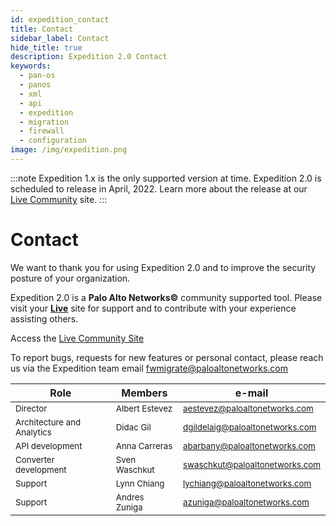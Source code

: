 ```yaml
---
id: expedition_contact
title: Contact
sidebar_label: Contact
hide_title: true
description: Expedition 2.0 Contact
keywords:
  - pan-os
  - panos
  - xml
  - api
  - expedition
  - migration
  - firewall
  - configuration
image: /img/expedition.png  
---  
```


:::note
Expedition 1.x is the only supported version at time. Expedition 2.0 is scheduled to release in April, 2022. Learn more about the release at our [Live Community](https://live.paloaltonetworks.com/t5/expedition-articles/expedition-2-0-release-date-postponed/ta-p/423747) site.
:::  

# Contact
We want to thank you for using Expedition 2.0 and to improve the security posture of your organization.

Expedition 2.0 is a **Palo Alto Networks©** community supported tool. Please visit your <a href="https://live.paloaltonetworks.com/t5/expedition-migration-tool/ct-p/migration_tool">**Live**</a> site for support and to contribute with your
experience assisting others.

Access the <a href="https://live.paloaltonetworks.com/t5/expedition-migration-tool/ct-p/migration_tool"> Live Community Site </a> 

To report bugs, requests for new features or personal contact, please reach us via the Expedition team email <fwmigrate@paloaltonetworks.com>

| Role                                        | Members                        | e-mail                                           |
|---------------------------------------------|--------------------------------|--------------------------------------------------|
|  <small>Director                   </small> | <small>Albert Estevez</small>  | <small><aestevez@paloaltonetworks.com></small>   |
|  <small>Architecture and Analytics </small> | <small>Didac Gil</small>       | <small><dgildelaig@paloaltonetworks.com></small> |
|  <small>API development            </small> | <small>Anna Carreras</small>   | <small><abarbany@paloaltonetworks.com></small>   |
|  <small>Converter development      </small> | <small>Sven Waschkut</small>   | <small><swaschkut@paloaltonetworks.com></small>  |
|  <small>Support                    </small> | <small>Lynn Chiang</small>     | <small><lychiang@paloaltonetworks.com></small>   |
|  <small>Support                    </small> | <small>Andres Zuniga</small>   | <small><azuniga@paloaltonetworks.com></small>    |
